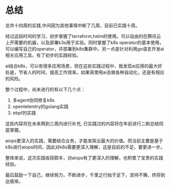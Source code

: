
# 总结

  总共十四周的实践,中间因为其他事情中断了几周，目前已实践十周。

  经过这段时间的学习，初步掌握了terraform,helm的使用。可以自由的在腾讯云上开需要的机器，以及部署k3s用于实验。同时掌握了k8s operator的基本使用，可以编写自己的operator，并部署到k8s集群中。另一点是针对利用go语言开发ai相关应用工具，有了初步的实践经验。

  ai结合k8s，可以有很多应用场景，但在这些实践过程中，我发现ai应用的最大好处是，节省人的时间，提高工作效率。如果真使用ai去做各种自动化，还是有相应的风险。

  整个过程中，尚未进行的有以下几个点：

   1. 多agent协同修复k8s
   2. opentelemtry的golang实践 
   3. ebpf的实践
  
  这些内容将在未来两到三周内进行补充, 已实践过的内容将在年前进行二刷总结彻底掌握。

  aiops更深入的实践，需要结合业务，才能发挥出最大的价值。而当前主要是基于k8s进行aiops时间，因此对k8s需要更深入理解，这是目前的不足，要更进一步。

  整体来说，这次实践收获颇丰，对aiops有了更深入的理解，也积累了宝贵的实践经验。

  最后鼓励一下自己，继续努力，不断进步，千里之行始于足下，坚持不懈，终将到达彼岸。